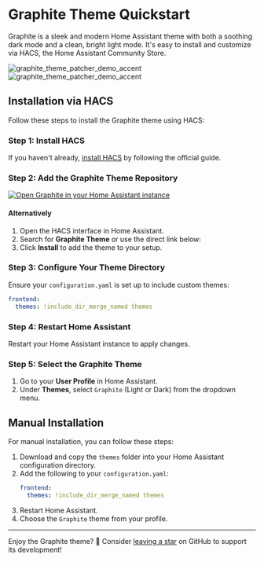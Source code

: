 # Graphite Theme Quickstart

Graphite is a sleek and modern Home Assistant theme with both a soothing dark mode and a clean, bright light mode. It's easy to install and customize via HACS, the Home Assistant Community Store.

![graphite_theme_patcher_demo_accent](/assets/screenshot/dark.png)
![graphite_theme_patcher_demo_accent](/assets/screenshot/light.png)

## Installation via HACS

Follow these steps to install the Graphite theme using HACS:

### Step 1: Install HACS

If you haven't already, [install HACS](https://hacs.xyz/docs/use/) by following the official guide.

### Step 2: Add the Graphite Theme Repository

[![Open Graphite in your Home Assistant instance](https://my.home-assistant.io/badges/hacs_repository.svg)](https://my.home-assistant.io/redirect/hacs_repository/?owner=TilmanGriesel&repository=graphite)

#### Alternatively
1. Open the HACS interface in Home Assistant.
2. Search for **Graphite Theme** or use the direct link below:
3. Click **Install** to add the theme to your setup.

### Step 3: Configure Your Theme Directory

Ensure your `configuration.yaml` is set up to include custom themes:

```yaml
frontend:
  themes: !include_dir_merge_named themes
```

### Step 4: Restart Home Assistant

Restart your Home Assistant instance to apply changes.

### Step 5: Select the Graphite Theme

1. Go to your **User Profile** in Home Assistant.
2. Under **Themes**, select `Graphite` (Light or Dark) from the dropdown menu.


## Manual Installation

For manual installation, you can follow these steps:

1. Download and copy the `themes` folder into your Home Assistant configuration directory.
2. Add the following to your `configuration.yaml`:
   ```yaml
   frontend:
     themes: !include_dir_merge_named themes
   ```
3. Restart Home Assistant.
4. Choose the `Graphite` theme from your profile.

---

Enjoy the Graphite theme? 🌟 Consider [leaving a star](https://github.com/TilmanGriesel/graphite) on GitHub to support its development! 
